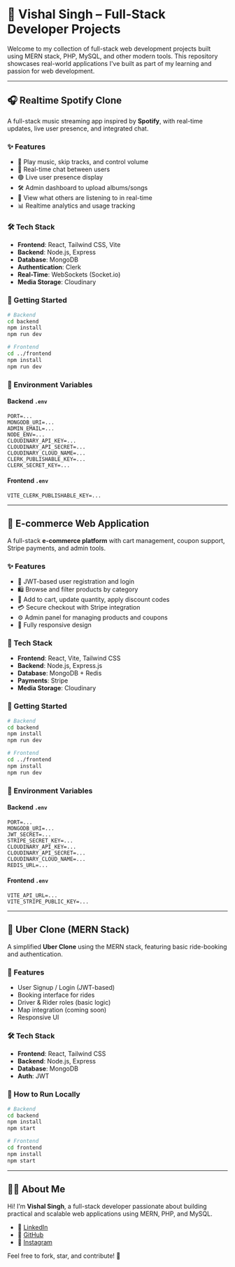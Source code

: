 
# 🚀 Vishal Singh – Full-Stack Developer Projects

Welcome to my collection of full-stack web development projects built using MERN stack, PHP, MySQL, and other modern tools. This repository showcases real-world applications I've built as part of my learning and passion for web development.

---

## 🎧 Realtime Spotify Clone

A full-stack music streaming app inspired by **Spotify**, with real-time updates, live user presence, and integrated chat.

### ✨ Features

- 🎵 Play music, skip tracks, and control volume
- 💬 Real-time chat between users
- 🟢 Live user presence display
- 🛠️ Admin dashboard to upload albums/songs
- 👀 View what others are listening to in real-time
- 📊 Realtime analytics and usage tracking

### 🛠 Tech Stack

- **Frontend**: React, Tailwind CSS, Vite  
- **Backend**: Node.js, Express  
- **Database**: MongoDB  
- **Authentication**: Clerk  
- **Real-Time**: WebSockets (Socket.io)  
- **Media Storage**: Cloudinary

### 🚀 Getting Started

```bash
# Backend
cd backend
npm install
npm run dev

# Frontend
cd ../frontend
npm install
npm run dev
```

### 📂 Environment Variables

#### Backend `.env`

```env
PORT=...
MONGODB_URI=...
ADMIN_EMAIL=...
NODE_ENV=...
CLOUDINARY_API_KEY=...
CLOUDINARY_API_SECRET=...
CLOUDINARY_CLOUD_NAME=...
CLERK_PUBLISHABLE_KEY=...
CLERK_SECRET_KEY=...
```

#### Frontend `.env`

```env
VITE_CLERK_PUBLISHABLE_KEY=...
```

---

## 🛒 E-commerce Web Application

A full-stack **e-commerce platform** with cart management, coupon support, Stripe payments, and admin tools.

### ✨ Features

- 🔐 JWT-based user registration and login
- 🛍️ Browse and filter products by category
- 🛒 Add to cart, update quantity, apply discount codes
- 💳 Secure checkout with Stripe integration
- ⚙️ Admin panel for managing products and coupons
- 📱 Fully responsive design

### 🧱 Tech Stack

- **Frontend**: React, Vite, Tailwind CSS  
- **Backend**: Node.js, Express.js  
- **Database**: MongoDB + Redis  
- **Payments**: Stripe  
- **Media Storage**: Cloudinary

### 🚀 Getting Started

```bash
# Backend
cd backend
npm install
npm run dev

# Frontend
cd ../frontend
npm install
npm run dev
```

### 🧪 Environment Variables

#### Backend `.env`

```env
PORT=...
MONGODB_URI=...
JWT_SECRET=...
STRIPE_SECRET_KEY=...
CLOUDINARY_API_KEY=...
CLOUDINARY_API_SECRET=...
CLOUDINARY_CLOUD_NAME=...
REDIS_URL=...
```

#### Frontend `.env`

```env
VITE_API_URL=...
VITE_STRIPE_PUBLIC_KEY=...
```

---

## 🚗 Uber Clone (MERN Stack)

A simplified **Uber Clone** using the MERN stack, featuring basic ride-booking and authentication.

### 🚗 Features

- User Signup / Login (JWT-based)
- Booking interface for rides
- Driver & Rider roles (basic logic)
- Map integration (coming soon)
- Responsive UI

### 🛠️ Tech Stack

- **Frontend**: React, Tailwind CSS  
- **Backend**: Node.js, Express  
- **Database**: MongoDB  
- **Auth**: JWT

### 🚀 How to Run Locally

```bash
# Backend
cd backend
npm install
npm start

# Frontend
cd frontend
npm install
npm start
```

---

## 👨‍💻 About Me

Hi! I’m **Vishal Singh**, a full-stack developer passionate about building practical and scalable web applications using MERN, PHP, and MySQL.

- 🔗 [LinkedIn](https://linkedin.com/in/vishalsingh-99dev)  
- 🐙 [GitHub](https://github.com/vishhalsingh99)  
- 📸 [Instagram](https://instagram.com/vishhal.singh.99)

Feel free to fork, star, and contribute! 🤝
